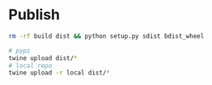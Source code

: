 # Publish

```bash
rm -rf build dist && python setup.py sdist bdist_wheel

# pypi
twine upload dist/*
# local repo
twine upload -r local dist/*
```
